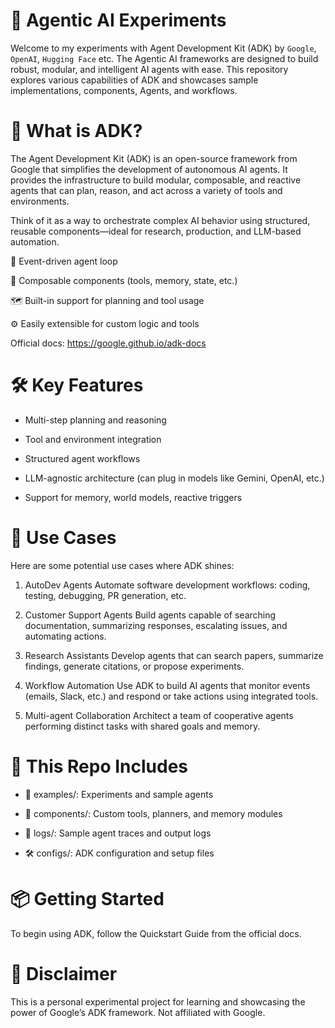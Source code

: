# 🤖 Agentic AI Experiments
Welcome to my experiments with Agent Development Kit (ADK)  by `Google`, `OpenAI`, `Hugging Face` etc.
The Agentic AI frameworks are designed to build robust, modular, and intelligent AI agents with ease. This repository explores various capabilities of ADK and showcases sample implementations, components, Agents, and workflows.

# 🌟 What is ADK?
The Agent Development Kit (ADK) is an open-source framework from Google that simplifies the development of autonomous AI agents. It provides the infrastructure to build modular, composable, and reactive agents that can plan, reason, and act across a variety of tools and environments.

Think of it as a way to orchestrate complex AI behavior using structured, reusable components—ideal for research, production, and LLM-based automation.

🔁 Event-driven agent loop

🧩 Composable components (tools, memory, state, etc.)

🗺️ Built-in support for planning and tool usage

⚙️ Easily extensible for custom logic and tools

Official docs: https://google.github.io/adk-docs

# 🛠️ Key Features
 - Multi-step planning and reasoning

 - Tool and environment integration

 - Structured agent workflows

 - LLM-agnostic architecture (can plug in models like Gemini, OpenAI, etc.)

 - Support for memory, world models, reactive triggers

# 🚀 Use Cases
Here are some potential use cases where ADK shines:

1. AutoDev Agents
Automate software development workflows: coding, testing, debugging, PR generation, etc.

2. Customer Support Agents
Build agents capable of searching documentation, summarizing responses, escalating issues, and automating actions.

3. Research Assistants
Develop agents that can search papers, summarize findings, generate citations, or propose experiments.

4. Workflow Automation
Use ADK to build AI agents that monitor events (emails, Slack, etc.) and respond or take actions using integrated tools.

5. Multi-agent Collaboration
Architect a team of cooperative agents performing distinct tasks with shared goals and memory.

# 📁 This Repo Includes
 - 📂 examples/: Experiments and sample agents

 - 🧠 components/: Custom tools, planners, and memory modules

 - 📝 logs/: Sample agent traces and output logs

 - 🛠️ configs/: ADK configuration and setup files

# 📦 Getting Started
To begin using ADK, follow the Quickstart Guide from the official docs.

# 📌 Disclaimer
This is a personal experimental project for learning and showcasing the power of Google’s ADK framework. Not affiliated with Google.

